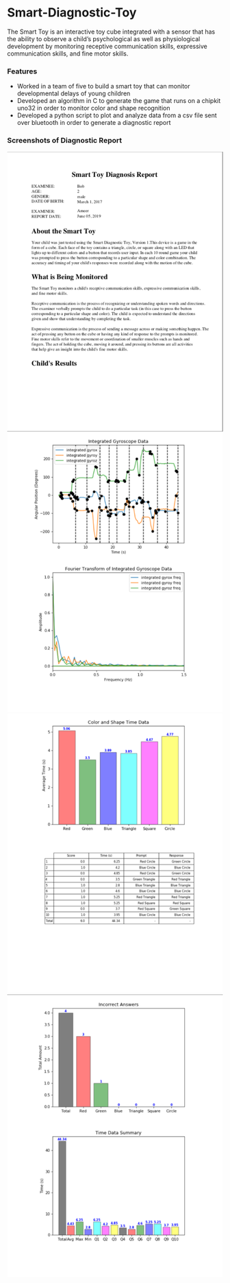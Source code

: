# Smart-Diagnostic-Toy
The Smart Toy is an interactive toy cube integrated with a sensor that has the ability to observe a child’s psychological as well as physiological development by monitoring receptive communication skills, expressive communication skills, and fine motor skills.

### Features
* Worked in a team of five to build a smart toy that can monitor developmental delays of young children
* Developed an algorithm in C to generate the game that runs on a chipkit uno32 in order to monitor color and shape
recognition
* Developed a python script to plot and analyze data from a csv file sent over bluetooth in order to generate a
diagnostic report

### Screenshots of Diagnostic Report
<img src="https://github.com/ameerkhan97/Smart-Diagnostic-Toy/blob/master/Screenshot%20%231.png">

<img src="https://github.com/ameerkhan97/Smart-Diagnostic-Toy/blob/master/Screenshot%20%232.png">

<img src="https://github.com/ameerkhan97/Smart-Diagnostic-Toy/blob/master/Screenshot%20%233.png">

<img src="https://github.com/ameerkhan97/Smart-Diagnostic-Toy/blob/master/Screenshot%20%234.png">
